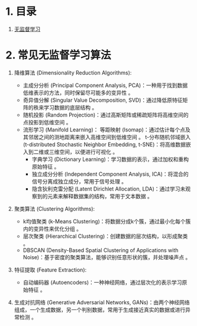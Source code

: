 # 1. 目录

1. [无监督学习](/02_GPT/03_MachLearn/3-001.md)


# 2. 常见无监督学习算法

1. 降维算法 (Dimensionality Reduction Algorithms):

   - 主成分分析 (Principal Component Analysis, PCA)：一种用于找到数据低维表示的方法，同时保留尽可能多的变异性 。
   - 奇异值分解 (Singular Value Decomposition, SVD)：通过降低原特征矩阵的秩来学习数据的底层结构 。
   - 随机投影 (Random Projection)：通过高斯矩阵或稀疏矩阵将高维空间的点投影到低维空间 。
   - 流形学习 (Manifold Learning)：
等距映射 (Isomap)：通过估计每个点及其邻居之间的测地距离来嵌入高维空间到低维空间 。
t-分布随机邻域嵌入 (t-distributed Stochastic Neighbor Embedding, t-SNE)：将高维数据嵌入到二维或三维空间，以便进行可视化 。
     - 字典学习 (Dictionary Learning)：学习数据的表示，通过加权和重构原始特征 。
     - 独立成分分析 (Independent Component Analysis, ICA)：将混合的信号分离成独立成分，常用于信号处理 。
     - 隐含狄利克雷分配 (Latent Dirichlet Allocation, LDA)：通过学习未观察到的元素来解释数据集的结构，常用于文本数据 。

2. 聚类算法 (Clustering Algorithms):

   - k均值聚类 (k-Means Clustering)：将数据分成k个簇，通过最小化每个簇内的变异性来优化分组 。
   - 层次聚类 (Hierarchical Clustering)：创建数据的层次结构，以形成聚类 。
   - DBSCAN (Density-Based Spatial Clustering of Applications with Noise)：基于密度的聚类算法，能够识别任意形状的簇，并处理噪声点 。

3. 特征提取 (Feature Extraction):

   - 自动编码器 (Autoencoders)：一种神经网络，通过层次化的表示学习原始特征 。

4. 生成对抗网络 (Generative Adversarial Networks, GANs)：由两个神经网络组成，一个生成数据，另一个判别数据，常用于生成接近真实的数据或进行异常检测 。
